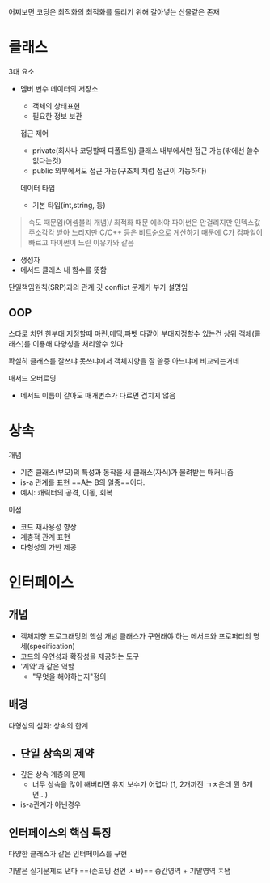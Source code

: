 어찌보면 코딩은 최적화의 최적화를 돌리기 위해 갈아넣는 산물같은 존재
# 클래스
3대 요소

- 멤버 변수
	데이터의 저장소
	- 객체의 상태표현
	- 필요한 정보 보관

	접근 제어
	- private(회사나 코딩할때 디폴트임)
		클래스 내부에서만 접근 가능(밖에선 쓸수 없다는것)
	- public
		외부에서도 접근 가능(구조체 처럼 접근이 가능하다)

	데이터 타입
	- 기본 타입(int,string, 등)
> 속도 때문임(어셈블리 개념)/ 최적화 때문
> 에러야 파이썬은 안걸리지만 인덱스값 주소각각 받아 느리지만 C/C++ 등은 
> 비트순으로 계산하기 때문에 C가 컴파일이 빠르고 파이썬이 느린 이유가와 같음


- 생성자
- 메서드
	클래스 내 함수를 뜻함


단일책임원칙(SRP)과의 관계
	깃 conflict 문제가 부가 설명임

## OOP
스타로 치면 한부대 지정할때 마린,메딕,파벳 다같이 부대지정할수 있는건
상위 객체(클래스)를 이용해 다양성을 처리할수 있다

확실히 클래스를 잘쓰냐 못쓰냐에서 객체지향을 잘 쓸중 아느냐에 비교되는거네

매서드 오버로딩
- 메서드 이름이 같아도 매개변수가 다르면 겹치지 않음


# 상속
개념
- 기존 클래스(부모)의 특성과 동작을 새 클래스(자식)가 물려받는 매커니즘
- is-a 관계를 표현 ==A는 B의 일종==이다.
- 예시: 캐릭터의 공격, 이동, 회복

이점
- 코드 재사용성 향상
- 계층적 관계 표현
- 다형성의 가반 제공

# 인터페이스
## 개념
- 객체지향 프로그래밍의 핵심 개념
	클래스가 구현래야 하는 메서드와 프로퍼티의 명세(specification)
- 코드의 유연성과 확장성을 제공하는 도구
- '계약'과 같은 역할
	- "무엇을 해야하는지"정의

## 배경
다형성의 심화: 상속의 한계

- 단일 상속의 제약
	- 
- 깊은 상속 계층의 문제
	- 너무 상속을 많이 해버리면 유지 보수가 어렵다 (1, 2개까진 ㄱㅊ은데 뭔 6개면...)
- is-a관계가 아닌경우


## 인터페이스의 핵심 특징
다양한 클래스가 같은 인터페이스를 구현


기말은 실기문제로 낸다 ==(손코딩 선언 ㅅㅂ)==
중간영역 + 기말영역 ㅈ됌


